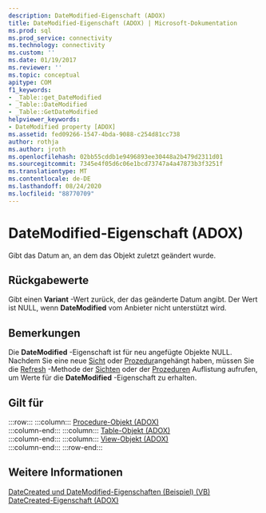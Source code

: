```yaml
---
description: DateModified-Eigenschaft (ADOX)
title: DateModified-Eigenschaft (ADOX) | Microsoft-Dokumentation
ms.prod: sql
ms.prod_service: connectivity
ms.technology: connectivity
ms.custom: ''
ms.date: 01/19/2017
ms.reviewer: ''
ms.topic: conceptual
apitype: COM
f1_keywords:
- _Table::get_DateModified
- _Table::DateModified
- _Table::GetDateModified
helpviewer_keywords:
- DateModified property [ADOX]
ms.assetid: fed09266-1547-4bda-9088-c254d81cc738
author: rothja
ms.author: jroth
ms.openlocfilehash: 02bb55cddb1e9496893ee30448a2b479d2311d01
ms.sourcegitcommit: 7345e4f05d6c06e1bcd73747a4a47873b3f3251f
ms.translationtype: MT
ms.contentlocale: de-DE
ms.lasthandoff: 08/24/2020
ms.locfileid: "88770709"
---
```

# <a name="datemodified-property-adox"></a>DateModified-Eigenschaft (ADOX)
Gibt das Datum an, an dem das Objekt zuletzt geändert wurde.  
  
## <a name="return-values"></a>Rückgabewerte  
 Gibt einen **Variant** -Wert zurück, der das geänderte Datum angibt. Der Wert ist NULL, wenn **DateModified** vom Anbieter nicht unterstützt wird.  
  
## <a name="remarks"></a>Bemerkungen  
 Die **DateModified** -Eigenschaft ist für neu angefügte Objekte NULL. Nachdem Sie eine neue [Sicht](./view-object-adox.md) oder [Prozedur](./procedure-object-adox.md)angehängt haben, müssen Sie die [Refresh](../ado-api/refresh-method-ado.md) -Methode der [Sichten](./views-collection-adox.md) oder der [Prozeduren](./procedures-collection-adox.md) Auflistung aufrufen, um Werte für die **DateModified** -Eigenschaft zu erhalten.  
  
## <a name="applies-to"></a>Gilt für  

:::row:::
    :::column:::
        [Procedure-Objekt (ADOX)](./procedure-object-adox.md)  
    :::column-end:::
    :::column:::
        [Table-Objekt (ADOX)](./table-object-adox.md)  
    :::column-end:::
    :::column:::
        [View-Objekt (ADOX)](./view-object-adox.md)  
    :::column-end:::
:::row-end:::

## <a name="see-also"></a>Weitere Informationen  
 [DateCreated und DateModified-Eigenschaften (Beispiel) (VB)](./datecreated-and-datemodified-properties-example-vb.md)   
 [DateCreated-Eigenschaft (ADOX)](./datecreated-property-adox.md)